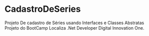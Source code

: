 # CadastroDeSeries
Projeto De cadastro de Séries usando Interfaces e Classes Abstratas
Projeto do BootCamp Localiza .Net Developer Digital Innovation One.
